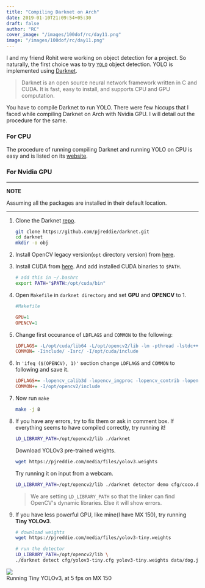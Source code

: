 ```yaml
---
title: "Compiling Darknet on Arch"
date: 2019-01-10T21:09:54+05:30
draft: false
author: "RC"
cover_image: "/images/100dof/rc/day11.png"
image: "/images/100dof/rc/day11.png"
---
```


I and my friend Rohit were working on object detection for a project. So naturally, the first choice was to try [`YOLO`](https://pjreddie.com/darknet/yolo/) object detection. YOLO is implemented using [Darknet](https://github.com/pjreddie/darknet).

> Darknet is an open source neural network framework written in C and CUDA. It is fast, easy to install, and supports CPU and GPU computation.

You have to compile Darknet to run YOLO. There were few hiccups that I faced while compiling Darknet on Arch with Nvidia GPU. I will detail out the procedure for the same.

### For CPU
The procedure of running compiling Darknet and running YOLO on CPU is easy and is listed on its [website](https://pjreddie.com/darknet/yolo/).

### For Nvidia GPU
---
**NOTE**

Assuming all the packages are installed in their default location.

---

1. Clone the Darknet [repo](https://github.com/pjreddie/darknet).

    ``` bash
    git clone https://github.com/pjreddie/darknet.git
    cd darknet
    mkdir -o obj
    ```

2. Install OpenCV legacy version(`opt` directory version) from [here](https://aur.archlinux.org/packages/opencv2-opt).

3. Install CUDA from [here](https://www.archlinux.org/packages/community/x86_64/cuda/). And add installed CUDA binaries to `$PATH`.
    ``` bash
    # add this in ~/.bashrc
    export PATH="$PATH:/opt/cuda/bin"
    ```

4. Open `Makefile` in `darknet directory` and set __GPU__ and __OPENCV__ to 1.
    ``` ini
    #Makefile

    GPU=1
    OPENCV=1
    ```

5. Change first occurance of `LDFLAGS` and `COMMON` to the following:
    ``` ini
    LDFLAGS= -L/opt/cuda/lib64 -L/opt/opencv2/lib -lm -pthread -lstdc++ 
    COMMON= -Iinclude/ -Isrc/ -I/opt/cuda/include 
    ```
6. In `'ifeq ($(OPENCV), 1)'` section change `LDFLAGS` and `COMMON` to following and save it.
    ``` ini
    LDFLAGS+= -lopencv_calib3d -lopencv_imgproc -lopencv_contrib -lopencv_legacy -lopencv_core -lopencv_ml -lopencv_features2d -lopencv_objdetect -lopencv_flann -lopencv_video -lopencv_highgui
    COMMON+= -I/opt/opencv2/include
    ```
7. Now run `make`
    ``` bash
    make -j 8
    ```
8. If you have any errors, try to fix them or ask in comment box. If everything seems to have compiled correctly, try running it!
    ``` bash
    LD_LIBRARY_PATH=/opt/opencv2/lib ./darknet
    ```

    Download YOLOv3 pre-trained weights.
    ``` bash
    wget https://pjreddie.com/media/files/yolov3.weights
    ```

    Try running it on input from a webcam.
    ``` bash
    LD_LIBRARY_PATH=/opt/opencv2/lib ./darknet detector demo cfg/coco.data cfg/yolov3.cfg yolov3.weights
    ```
    > We are setting `LD_LIBRARY_PATH` so that the linker can find OpenCV's dynamic libraries. Else it will show errors.

9. If you have less powerful GPU, like mine(I have MX 150), try running __Tiny YOLOv3__.
    ``` bash
    # download weights
    wget https://pjreddie.com/media/files/yolov3-tiny.weights

    # run the detector
    LD_LIBRARY_PATH=/opt/opencv2/lib \
    ./darknet detect cfg/yolov3-tiny.cfg yolov3-tiny.weights data/dog.jpg
    ```

<div class="row">
    <img class="responsive-img" src="/images/100dof/rc/day11.jpeg">
    <figcaption>Running Tiny YOLOv3, at 5 fps on MX 150</figcaption>
</div>
   
